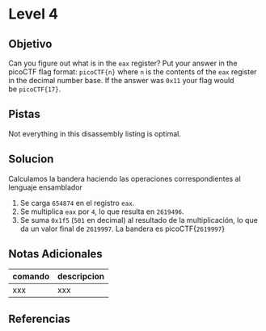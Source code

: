 # Level 4
## Objetivo
Can you figure out what is in the `eax` register? Put your answer in the picoCTF flag format: `picoCTF{n}` where `n` is the contents of the `eax` register in the decimal number base. If the answer was `0x11` your flag would be `picoCTF{17}`.
## Pistas
Not everything in this disassembly listing is optimal.
## Solucion
Calculamos la bandera haciendo las operaciones correspondientes al lenguaje ensamblador 
1. Se carga `654874` en el registro `eax`.
2. Se multiplica `eax` por `4`, lo que resulta en `2619496`.
3. Se suma `0x1f5` (`501` en decimal) al resultado de la multiplicación, lo que da un valor final de `2619997`.
La bandera es picoCTF{`2619997`}
## Notas Adicionales
|comando|descripcion|
|-------|-----------|
|xxx|xxx|
## Referencias
